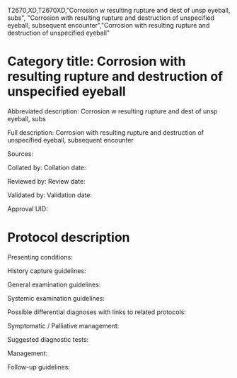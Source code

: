 T2670,XD,T2670XD,"Corrosion w resulting rupture and dest of unsp eyeball, subs", "Corrosion with resulting rupture and destruction of unspecified eyeball, subsequent encounter","Corrosion with resulting rupture and destruction of unspecified eyeball"
# Category title: Corrosion with resulting rupture and destruction of unspecified eyeball

Abbreviated description: Corrosion w resulting rupture and dest of unsp eyeball, subs

Full description: Corrosion with resulting rupture and destruction of unspecified eyeball, subsequent encounter

Sources:

Collated by:
Collation date:

Reviewed by:
Review date:

Validated by:
Validation date:

Approval UID:

# Protocol description

Presenting conditions:

History capture guidelines:

General examination guidelines:

Systemic examination guidelines:

Possible differential diagnoses with links to related protocols:

Symptomatic / Palliative management:

Suggested diagnostic tests:

Management:

Follow-up guidelines:
